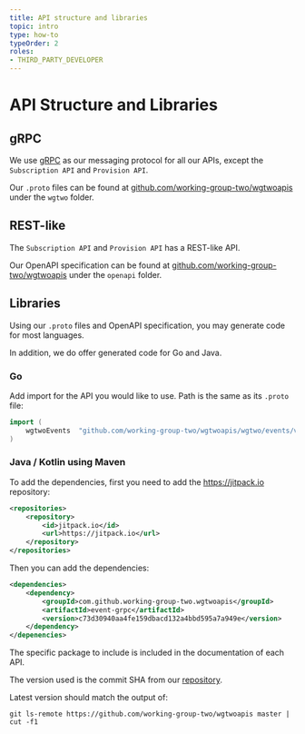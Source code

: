 ```yaml
---
title: API structure and libraries
topic: intro
type: how-to
typeOrder: 2
roles:
- THIRD_PARTY_DEVELOPER
---
```


# API Structure and Libraries

## gRPC
We use [gRPC](https://www.grpc.io/) as our messaging protocol for all our APIs, except the `Subscription API` and
`Provision API`.

Our `.proto` files can be found at [github.com/working-group-two/wgtwoapis](https://github.com/working-group-two/wgtwoapis)
under the `wgtwo` folder.

## REST-like
The `Subscription API` and `Provision API` has a REST-like API.

Our OpenAPI specification can be found at [github.com/working-group-two/wgtwoapis](https://github.com/working-group-two/wgtwoapis)
under the `openapi` folder.

## Libraries

Using our `.proto` files and OpenAPI specification, you may generate code for most languages.

In addition, we do offer generated code for Go and Java.

### Go

Add import for the API you would like to use. Path is the same as its `.proto` file:
```go
import (
	wgtwoEvents  "github.com/working-group-two/wgtwoapis/wgtwo/events/v0"
)
```

### Java / Kotlin using Maven
To add the dependencies, first you need to add the https://jitpack.io repository:

```xml
<repositories>
    <repository>
        <id>jitpack.io</id>
        <url>https://jitpack.io</url>
    </repository>
</repositories>
```

Then you can add the dependencies:
```xml
<dependencies>
    <dependency>
        <groupId>com.github.working-group-two.wgtwoapis</groupId>
        <artifactId>event-grpc</artifactId>
        <version>c73d30940aa4fe159dbacd132a4bbd595a7a949e</version>
    </dependency>
</depenencies>
```

The specific package to include is included in the documentation of each API.

The version used is the commit SHA from our [repository](https://github.com/working-group-two/wgtwoapis).

Latest version should match the output of:
```shell
git ls-remote https://github.com/working-group-two/wgtwoapis master | cut -f1
```
